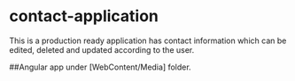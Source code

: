 # contact-application
This is a production ready application has contact information which can be edited, deleted and updated according to the user.

##Angular app under [WebContent/Media] folder.
